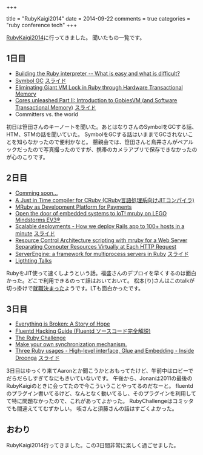 +++

title = "RubyKaigi2014"
date = 2014-09-22
comments = true
categories = "ruby conference tech"
+++

[RubyKaigi2014](http://rubykaigi.org/2014)に行ってきました。
聞いたもの一覧です。

## 1日目

- [Building the Ruby interpreter -- What is easy and what is difficult?](http://rubykaigi.org/2014/presentation/S-KoichiSasada)
- [Symbol GC](http://rubykaigi.org/2014/presentation/S-NarihiroNakamura) [スライド](http://www.slideshare.net/authorNari/symbol-gc)
- [Eliminating Giant VM Lock in Ruby through Hardware Transactional Memory](http://rubykaigi.org/2014/presentation/S-ReiOdaira)
- [Cores unleashed Part II: Introduction to GobiesVM (and Software Transactional Memory)](http://rubykaigi.org/2014/presentation/S-SzuKaiHsu) [スライド](https://speakerdeck.com/brucehsu/core-unleashed-part-ii-introduction-to-gobiesvm-and-stm-at-rubykaigi-2014)
- Committers vs. the world

初日は笹田さんのキーノートを聞いた。あとはなりさんのSymbolをGCする話、HTM、STMの話を聞いていた。
SymbolをGCする話はいままでGCされないことを知らなかったので便利かなと。
懇親会では、笹田さんと鳥井さんがペアルックだったので写真撮ったのですが、携帯のカメラアプリで保存できなかったのが心のこりです。

## 2日目

- [Comming soon...](http://rubykaigi.org/2014/presentation/S-YukihiroMatzMatsumoto)
- [A Just in Time compiler for CRuby (CRuby言語処理系向けJITコンパイラ)](http://rubykaigi.org/2014/presentation/S-MasahiroIde)
- [MRuby as Development Platform for Payments](http://rubykaigi.org/2014/presentation/S-ThiagoScalone-DanielRodriguez)
- [Open the door of embedded systems to IoT! mruby on LEGO Mindstorms EV3®](http://rubykaigi.org/2014/presentation/S-TakehikoYOSHIDA)
- [Scalable deployments - How we deploy Rails app to 100+ hosts in a minute](http://rubykaigi.org/2014/presentation/S-ShotaFukumori) [スライド](https://speakerdeck.com/sorah/scalable-deployments-how-we-deploy-rails-app-to-150-plus-hosts-in-a-minute)
- [Resource Control Architecture scripting with mruby for a Web Server Separating Computer Resources Virtually at Each HTTP Request](http://rubykaigi.org/2014/presentation/S-MATSUMOTORyosuke)
- [ServerEngine: a framework for multiprocess servers in Ruby](http://rubykaigi.org/2014/presentation/S-MasahiroNakagawa) [スライド](http://www.slideshare.net/treasure-data/rubykaigi-2014-serverengine)
- [Ligthting Talks](http://rubykaigi.org/2014/LT)

RubyをJIT使って速くしようという話。福盛さんのデプロイを早くするのは面白かった。どこで利用できるのって話はおいておいて。
松本(り)さんはこのtalkが切っ掛けで[就職決まった](http://hb.matsumoto-r.jp/entry/2014/09/20/003531)ようです。LTも面白かったです。

## 3日目
- [Everything is Broken: A Story of Hope](http://rubykaigi.org/2014/presentation/S-JonanScheffler)
- [Fluentd Hacking Guide (Fluentd ソースコード完全解説)](http://rubykaigi.org/2014/presentation/S-NaotoshiSeo)
- [The Ruby Challenge](http://rubykaigi.org/2014/presentation/S-PremSichanugrist)
- [Make your own synchronization mechanism.](http://rubykaigi.org/2014/presentation/S-MasatoshiSEKI)
- [Three Ruby usages - High-level interface, Glue and Embedding - Inside Droonga](http://rubykaigi.org/2014/presentation/S-KouheiSutou) [スライド](http://speakerdeck.com/u/kou/p/three-ruby-usages)

3日目はゆっくり来てAaronとか聞こうかとおもってたけど、午前中はロビーでだらだらしすぎてなにもきいていないです。
午後から、Jonanは2011の最後のRubyKaigiのときに会ってたので今こういうことやってるのだなーと。
fluentdのプラグイン書いてるけど、なんとなく動いてるし、そのプラグインを利用してて特に問題なかったので、これがあってよかった。
RubyChallengeはコミッタでも間違えててむずかしい。
咳さんと須藤さんの話はすごくよかった。

## おわり
RubyKaigi2014行ってきました。この3日間非常に楽しく過ごせました。

